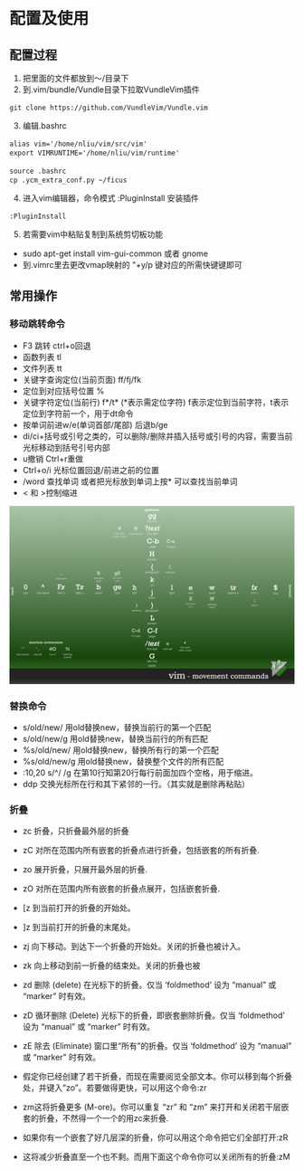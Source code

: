 # 配置及使用
## 配置过程
1. 把里面的文件都放到～/目录下
2. 到.vim/bundle/Vundle目录下拉取VundleVim插件
```
git clone https://github.com/VundleVim/Vundle.vim
```
3. 编辑.bashrc
```
alias vim='/home/nliu/vim/src/vim'
export VIMRUNTIME='/home/nliu/vim/runtime'

source .bashrc
cp .ycm_extra_conf.py ~/ficus
```
4. 进入vim编辑器，命令模式 :PluginInstall 安装插件
```
:PluginInstall
```
5. 若需要vim中粘贴复制到系统剪切板功能
  - sudo apt-get install vim-gui-common 或者 gnome
  - 到.vimrc里去更改vmap映射的 "+y/p 键对应的所需快键键即可


## 常用操作
### 移动跳转命令
  - F3 跳转 ctrl+o回退
  - 函数列表 tl
  - 文件列表 tt
  - 关键字查询定位(当前页面) ff/fj/fk
  - 定位到对应括号位置 %
  - 关键字符定位(当前行) f\*/t\* (\*表示需定位字符) f表示定位到当前字符，t表示定位到字符前一个，用于dt命令
  - 按单词前进w/e(单词首部/尾部) 后退b/ge
  - di/ci+括号或引号之类的，可以删除/删除并插入括号或引号的内容，需要当前光标移动到括号引号内部
  - u撤销 Ctrl+r重做
  - Ctrl+o/i 光标位置回退/前进之前的位置
  - /word 查找单词 或者把光标放到单词上按\* 可以查找当前单词
  - < 和 >控制缩进
  
![move](https://github.com/OneBen/vim_config/blob/master/move.png)

### 替换命令
  - s/old/new/ 用old替换new，替换当前行的第一个匹配
  - s/old/new/g 用old替换new，替换当前行的所有匹配
  - %s/old/new/ 用old替换new，替换所有行的第一个匹配
  - %s/old/new/g 用old替换new，替换整个文件的所有匹配
  - :10,20 s/^/    /g 在第10行知第20行每行前面加四个空格，用于缩进。
  - ddp 交换光标所在行和其下紧邻的一行。（其实就是删除再粘贴）
  
### 折叠
- zc 折叠，只折叠最外层的折叠
- zC 对所在范围内所有嵌套的折叠点进行折叠，包括嵌套的所有折叠.
- zo 展开折叠，只展开最外层的折叠.
- zO 对所在范围内所有嵌套的折叠点展开，包括嵌套折叠.
- \[z 到当前打开的折叠的开始处。
- \]z 到当前打开的折叠的末尾处。
- zj 向下移动。到达下一个折叠的开始处。关闭的折叠也被计入。
- zk 向上移动到前一折叠的结束处。关闭的折叠也被
- zd 删除 (delete) 在光标下的折叠。仅当 ‘foldmethod’ 设为 “manual” 或 “marker” 时有效。
- zD 循环删除 (Delete) 光标下的折叠，即嵌套删除折叠。仅当 ‘foldmethod’ 设为 “manual” 或 “marker” 时有效。
- zE 除去 (Eliminate) 窗口里“所有”的折叠。仅当 ‘foldmethod’ 设为 “manual” 或 “marker” 时有效。

- 假定你已经创建了若干折叠，而现在需要阅览全部文本。你可以移到每个折叠处，并键入”zo”。若要做得更快，可以用这个命令:zr
- zm这将折叠更多 (M-ore)。你可以重复 “zr” 和 “zm” 来打开和关闭若干层嵌套的折叠，不然得一个一个的用zc来折叠.

- 如果你有一个嵌套了好几层深的折叠，你可以用这个命令把它们全部打开:zR
- 这将减少折叠直至一个也不剩。而用下面这个命令你可以关闭所有的折叠:zM

